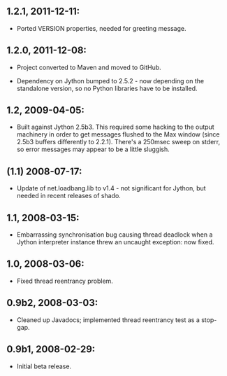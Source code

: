 ## 1.2.1, 2011-12-11:

* Ported VERSION properties, needed for greeting message.

## 1.2.0, 2011-12-08:

* Project converted to Maven and moved to GitHub.

* Dependency on Jython bumped to 2.5.2 - now depending on the
  standalone version, so no Python libraries have to be installed.

## 1.2, 2009-04-05:

* Built against Jython 2.5b3. This required some hacking to the output
  machinery in order to get messages flushed to the Max window (since
  2.5b3 buffers differently to 2.2.1). There's a 250msec sweep on
  stderr, so error messages may appear to be a little sluggish.

## (1.1) 2008-07-17:

* Update of net.loadbang.lib to v1.4 - not significant for Jython, but
  needed in recent releases of shado.

## 1.1, 2008-03-15:

* Embarrassing synchronisation bug causing thread deadlock when a
  Jython interpreter instance threw an uncaught exception: now fixed.

## 1.0, 2008-03-06:

* Fixed thread reentrancy problem.

## 0.9b2, 2008-03-03:

* Cleaned up Javadocs; implemented thread reentrancy test as a
  stop-gap.

## 0.9b1, 2008-02-29:

* Initial beta release.
